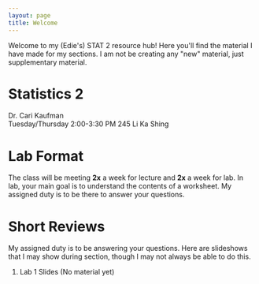 ```yaml
---
layout: page
title: Welcome
---
```


Welcome to my (Edie's) STAT 2 resource hub! Here you'll find the material I have made for my sections. I am not be creating any "new" material, just supplementary material.

# Statistics 2
Dr. Cari Kaufman  
Tuesday/Thursday  2:00-3:30 PM
245 Li Ka Shing

# Lab Format
The class will be meeting **2x** a week for lecture and **2x** a week for lab. In lab, your main goal is to understand the contents of a worksheet. My assigned duty is to be there to answer your questions.

# Short Reviews
My assigned duty is to be answering your questions. Here are slideshows that I may show during section, though I may not always be able to do this.

<ol>
  <li><a href='slides/lab-1.pdf'></a>Lab 1 Slides (No material yet)</li>
</ol>
